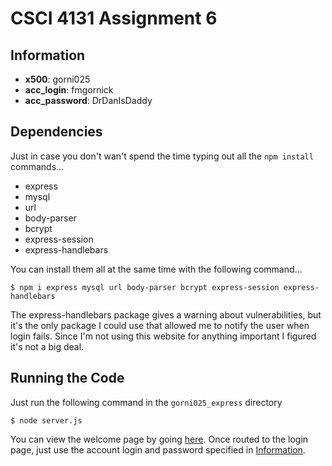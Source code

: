 # CSCI 4131 Assignment 6
## <a name="info"></a>Information
- **x500**: gorni025
- **acc_login**: fmgornick
- **acc_password**: DrDanIsDaddy

## Dependencies
Just in case you don't wan't spend the time typing out all the `npm install` commands...

- express
- mysql
- url
- body-parser
- bcrypt
- express-session
- express-handlebars

You can install them all at the same time with the following command...
```
$ npm i express mysql url body-parser bcrypt express-session express-handlebars
```
The express-handlebars package gives a warning about vulnerabilities, but it's the only package I could use that allowed me to notify the user when login fails. Since I'm not using this website for anything important I figured it's not a big deal.

## Running the Code
Just run the following command in the `gorni025_express` directory
```
$ node server.js
```
You can view the welcome page by going [here](http://localhost:9001/).  Once routed to the login page, just use the account login and password specified in [Information](#info).